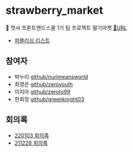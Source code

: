 # strawberry_market

🦁 멋사 프론트엔드스쿨 1기 팀 프로젝트 딸기마켓 [🔗URL](https://nurimeansworld.github.io/strawberry_market/)

- [퍼블리싱 리스트](https://nurimeansworld.github.io/strawberry_market/html/index.html)

## 참여자

- 박누리 [github/nurimeansworld](https://github.com/nurimeansworld)
- 최영은 [github/zeroyouth](https://github.com/zeroyouth)
- 이지아 [github/zeroto99](https://github.com/zeroto99)
- 한희정 [github/greenknight03](https://github.com/greenknight03)

## 회의록
- [220103 회의록](https://github.com/nurimeansworld/strawberry_market/wiki/220103-회의록)
- [211228 회의록](https://github.com/nurimeansworld/strawberry_market/wiki/211228-회의록)